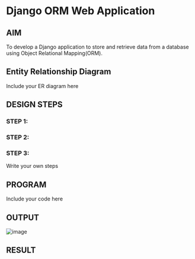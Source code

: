 # Django ORM Web Application

## AIM
To develop a Django application to store and retrieve data from a database using Object Relational Mapping(ORM).

## Entity Relationship Diagram

Include your ER diagram here

## DESIGN STEPS

### STEP 1:

### STEP 2:

### STEP 3:

Write your own steps

## PROGRAM

Include your code here

## OUTPUT

![image](https://user-images.githubusercontent.com/118262199/213628590-9326f926-64c8-42a7-aa1b-93175a02bab9.png)

## RESULT
